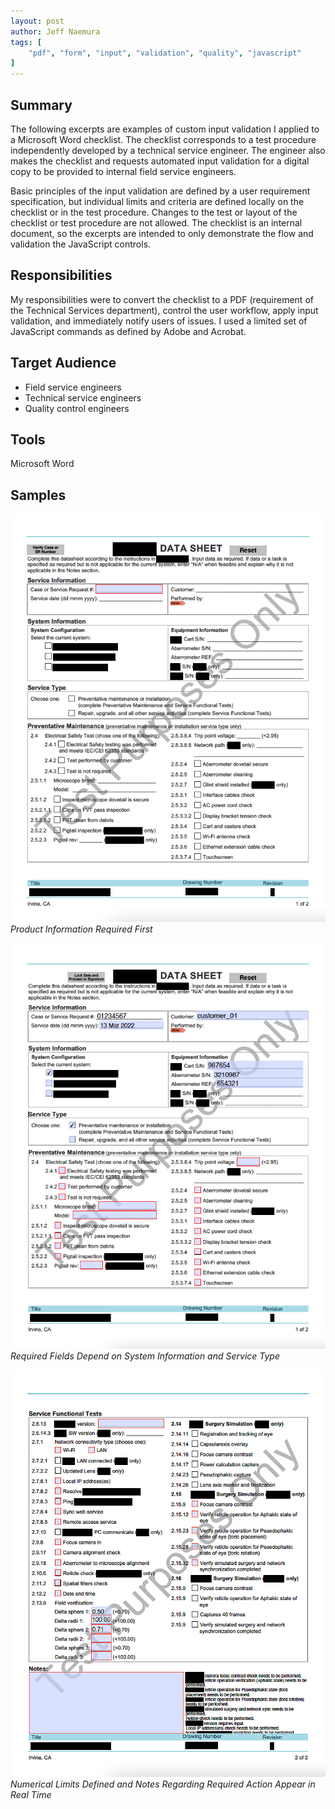 ```yaml
---
layout: post
author: Jeff Naemura
tags: [
    "pdf", "form", "input", "validation", "quality", "javascript"
]
---
```


## Summary

The following excerpts are examples of custom input validation I applied to a Microsoft Word checklist. The checklist corresponds to a test procedure independently developed by a technical service engineer. The engineer also makes the checklist and requests automated input validation for a digital copy to be provided to internal field service engineers.

Basic principles of the input validation are defined by a user requirement specification, but individual limits and criteria are defined locally on the checklist or in the test procedure. Changes to the test or layout of the checklist or test procedure are not allowed. The checklist is an internal document, so the excerpts are intended to only demonstrate the flow and validation the JavaScript controls.

## Responsibilities

My responsibilities were to convert the checklist to a PDF (requirement of the Technical Services department), control the user workflow, apply input validation, and immediately notify users of issues. I used a limited set of JavaScript commands as defined by Adobe and Acrobat.

## Target Audience

* Field service engineers
* Technical service engineers
* Quality control engineers

## Tools

Microsoft Word

## Samples

![Blank Form](../images/form_01.png)
*Product Information Required First*

![Required Fields Conditional to Prior Selections](../images/form_02.png)
*Required Fields Depend on System Information and Service Type*

![Numerical Limits Defined and Notes on Required Actions](../images/form_03.png)
*Numerical Limits Defined and Notes Regarding Required Action Appear in Real Time*

